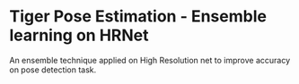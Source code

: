 # Tiger Pose Estimation - Ensemble learning on HRNet
An ensemble technique applied on High Resolution net to improve accuracy on pose detection task.

